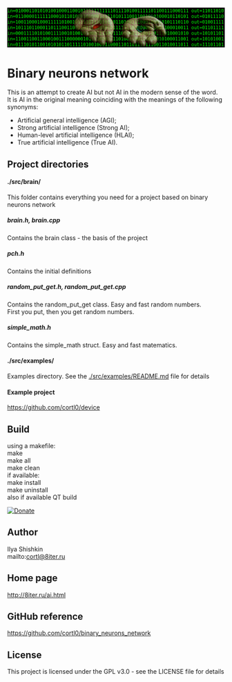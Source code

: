 ![](img.png)
# Binary neurons network
This is an attempt to create AI but not AI in the modern sense of the word.  
It is AI in the original meaning coinciding with the meanings of the following synonyms:  
- Artificial general intelligence (AGI);  
- Strong artificial intelligence (Strong AI);  
- Human-level artificial intelligence (HLAI);  
- True artificial intelligence (True AI).

## Project directories

#### ./src/brain/
This folder contains everything you need for a project based on binary neurons network

##### brain.h, brain.cpp
Contains the brain class - the basis of the project

##### pch.h
Contains the initial definitions

##### random_put_get.h, random_put_get.cpp  
Contains the random_put_get class. Easy and fast random numbers.  
First you put, then you get random numbers.

##### simple_math.h
Contains the simple_math struct. Easy and fast matematics.

#### ./src/examples/
Examples directory. See the [./src/examples/README.md](../master/src/examples/) file for details

#### Example project
https://github.com/cortl0/device

## Build
using a makefile:  
make  
make all  
make clean  
if available:  
make install  
make uninstall  
also if available QT build  

[![Donate](https://img.shields.io/badge/Donate-PayPal-green.svg)](https://www.paypal.com/cgi-bin/webscr?cmd=_s-xclick&hosted_button_id=DPXPWAL9BQD8Q)  

## Author
Ilya Shishkin  
mailto:cortl@8iter.ru

## Home page
http://8iter.ru/ai.html

## GitHub reference
https://github.com/cortl0/binary_neurons_network

## License
This project is licensed under the GPL v3.0 - see the LICENSE file for details
